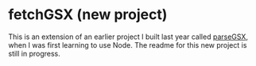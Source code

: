 # fetchGSX (new project)

This is an extension of an earlier project I built last year called [parseGSX](https://github.com/drumwolf/parse-gsx), when I was first learning to use Node.  The readme for this new project is still in progress.
